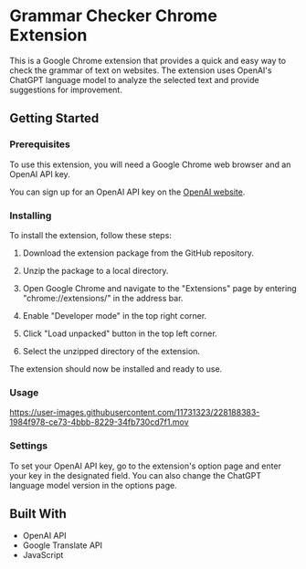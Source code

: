 # Grammar Checker Chrome Extension
This is a Google Chrome extension that provides a quick and easy way to check the grammar of text on websites. The extension uses OpenAI's ChatGPT language model to analyze the selected text and provide suggestions for improvement.

## Getting Started
### Prerequisites
To use this extension, you will need a Google Chrome web browser and an OpenAI API key.

You can sign up for an OpenAI API key on the [OpenAI website](https://beta.openai.com/signup/).

### Installing
To install the extension, follow these steps:

1. Download the extension package from the GitHub repository.

2. Unzip the package to a local directory.

3. Open Google Chrome and navigate to the "Extensions" page by entering "chrome://extensions/" in the address bar.

4. Enable "Developer mode" in the top right corner.

5. Click "Load unpacked" button in the top left corner.

6. Select the unzipped directory of the extension.

The extension should now be installed and ready to use.

### Usage
https://user-images.githubusercontent.com/11731323/228188383-1984f978-ce73-4bbb-8229-34fb730cd7f1.mov



### Settings
To set your OpenAI API key, go to the extension's option page and enter your key in the designated field. You can also change the ChatGPT language model version in the options page.

## Built With
 - OpenAI API
 - Google Translate API
 - JavaScript
